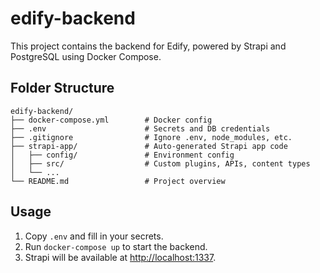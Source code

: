 # edify-backend

This project contains the backend for Edify, powered by Strapi and PostgreSQL using Docker Compose.

## Folder Structure

```
edify-backend/
├── docker-compose.yml        # Docker config
├── .env                      # Secrets and DB credentials
├── .gitignore                # Ignore .env, node_modules, etc.
├── strapi-app/               # Auto-generated Strapi app code
│   ├── config/               # Environment config
│   ├── src/                  # Custom plugins, APIs, content types
│   └── ...
└── README.md                 # Project overview
```

## Usage

1. Copy `.env` and fill in your secrets.
2. Run `docker-compose up` to start the backend.
3. Strapi will be available at [http://localhost:1337](http://localhost:1337).
